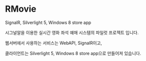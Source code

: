 RMovie
======

SignalR, Silverlight 5, Windows 8 store app

시그널알을 이용한 실시간 영화 좌석 예매 시스템의 파일럿 프로젝트 입니다.

웹서버에서 사용하는 서비스는 WebAPI, SignalR이고,

클라이언트는 Silverlight 5, Windows 8 store app으로 만들어져 있습니다.
